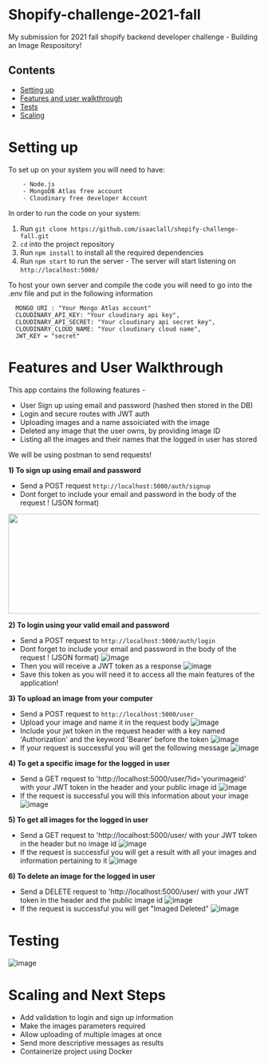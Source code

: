 # Shopify-challenge-2021-fall
My submission for 2021 fall shopify backend developer challenge - Building an Image Respository!


## Contents
  - [Setting up](#setting-up)
  - [Features and user walkthrough](#Features-and-User-Walkthrough)
  - [Tests](#testing)
  - [Scaling](#next-steps)


# Setting up

To set up on your system you will need to have:

```
    - Node.js
    - MongoDB Atlas free account
    - Cloudinary free developer Account
```

In order to run the code on your system: 
1. Run `git clone https://github.com/isaaclall/shopify-challenge-fall.git`  
2. `cd` into the project repository  
3. Run `npm install` to install all the required dependencies
4. Run `npm start` to run the server - The server will start listening on `http://localhost:5000/`

To host your own server and compile the code you will need to go into the .env file and put in the following information

```
  MONGO_URI : "Your Mongo Atlas account"
  CLOUDINARY_API_KEY: "Your cloudinary api key",
  CLOUDINARY_API_SECRET: "Your cloudinary api secret key",
  CLOUDINARY_CLOUD_NAME: "Your cloudinary cloud name",
  JWT_KEY = "secret"

```

# Features and User Walkthrough

This app contains the following features -  
- User Sign up using email and password (hashed then stored in the DB)
- Login and secure routes with JWT auth
- Uploading images and a name assoiciated with the image
- Deleted any image that the user owns, by providing image ID
- Listing all the images and their names that the logged in user has stored

We will be using postman to send requests!


**1) To sign up using email and password**

- Send a POST request `http://localhost:5000/auth/signup`
- Dont forget to include your email and password in the body of the request ! (JSON format)
<img src="https://user-images.githubusercontent.com/66037084/116791202-b097a580-aa86-11eb-8f84-7ef174b71175.png" width="600" height="200">


**2) To login using your valid email and password**

- Send a POST request to `http://localhost:5000/auth/login`
- Dont forget to include your email and password in the body of the request ! (JSON format)
![image](https://user-images.githubusercontent.com/66037084/116791407-1a647f00-aa88-11eb-8edc-8374acbcd303.png)
- Then you will receive a JWT token as a response 
![image](https://user-images.githubusercontent.com/66037084/116791432-539cef00-aa88-11eb-98e0-d90d00c8cda7.png)
- Save this token as you will need it to access all the main features of the application!

**3) To upload an image from your computer**

- Send a POST request to `http://localhost:5000/user`
- Upload your image and name it in the request body
![image](https://user-images.githubusercontent.com/66037084/116791647-c9ee2100-aa89-11eb-9891-bc5507a372f7.png)
- Include your jwt token in the request header with a key named 'Authorization' and the keyword 'Bearer' before the token
![image](https://user-images.githubusercontent.com/66037084/116791659-edb16700-aa89-11eb-939e-fa6399518da3.png)
- If your request is successful you will get the following message
![image](https://user-images.githubusercontent.com/66037084/116791743-631d3780-aa8a-11eb-8944-288a61359338.png)

**4) To get a specific image for the logged in user**
- Send a GET request to 'http://localhost:5000/user/?id='yourimageid' with your JWT token in the header and your public image id 
![image](https://user-images.githubusercontent.com/66037084/116793170-0e31ef00-aa93-11eb-8b06-8b8c24e02a72.png)
- If the request is successful you will this information about your image
![image](https://user-images.githubusercontent.com/66037084/116793227-826c9280-aa93-11eb-87bb-06c21f8f5be9.png)

**5) To get all images for the logged in user**
- Send a GET request to 'http://localhost:5000/user/ with your JWT token in the header but no image id
![image](https://user-images.githubusercontent.com/66037084/116793295-f9099000-aa93-11eb-911d-0f3537d78e68.png)
- If the request is successful you will get a result with all your images and information pertaining to it
![image](https://user-images.githubusercontent.com/66037084/116793341-44bc3980-aa94-11eb-9132-a3d795e8320d.png)

**6) To delete an image for the logged in user**
- Send a DELETE request to 'http://localhost:5000/user/ with your JWT token in the header and the public image id
![image](https://user-images.githubusercontent.com/66037084/116793543-5ce08880-aa95-11eb-8d58-812e137361b4.png)
- If the request is successful you will get "Imaged Deleted"
![image](https://user-images.githubusercontent.com/66037084/116793568-7c77b100-aa95-11eb-9bbb-2374c5cb4c12.png)



# Testing
![image](https://user-images.githubusercontent.com/66037084/117366927-76b40e00-ae8f-11eb-91a8-eba7e184b13e.png)












# Scaling and Next Steps
- Add validation to login and sign up information
- Make the images parameters required
- Allow uploading of multiple images at once
- Send more descriptive messages as results
- Containerize project using Docker
